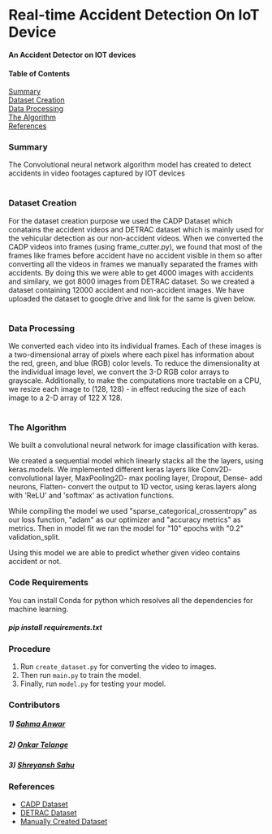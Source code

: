 # Real-time Accident Detection On IoT Device

<b>An Accident Detector on IOT devices</b>


<h4>Table of Contents</h4>

[Summary](#Summary)<br /> 
[Dataset Creation](#Data)<br />
[Data Processing](#Data_processing)<br />
[The Algorithm](#Model)<br />
[References](#References)<br />

<a name="Summary"/>
<h3>Summary</h3>

The Convolutional neural network algorithm model has created to detect accidents in video footages captured by IOT devices
<br /><br />

<a name="Data"/>
<h3>Dataset Creation</h3>

For the dataset creation purpose we used the CADP Dataset which conatains the accident videos and DETRAC dataset which is mainly used for the vehicular detection 
as our non-accident videos. When we converted the CADP videos into frames (using frame_cutter.py), we found that most of the frames like frames before accident have no accident visible in them so after converting all the videos in frames we manually separated the frames with accidents. By doing this we were able to get 4000 images with accidents and similary, we got 8000 images from DETRAC dataset. So we created a dataset containing 12000 accident and non-accident images. We have uploaded the dataset to google drive and link for the same is given below.
<br /><br />

<a name="Data_processing"/>
<h3>Data Processing</h3>

We converted each video into its individual frames. Each of these images is a two-dimensional array of pixels where each pixel has information about the red, green, and blue (RGB) color levels. To reduce the dimensionality at the individual image level, we convert the 3-D RGB color arrays to grayscale. Additionally, to make the computations more tractable on a CPU, we resize each image to (128, 128) - in effect reducing the size of each image to a 2-D array of 122 X 128.
<br /><br />

<a name="Model"/>
<h3>The Algorithm</h3>

We built a convolutional neural network for image classification with keras.

We created a sequential model which linearly stacks all the the layers, using keras.models. We implemented different keras layers like Conv2D- convolutional layer, MaxPooling2D- max pooling layer, Dropout, Dense- add neurons, Flatten- convert the output to 1D vector, using keras.layers along with 'ReLU' and 'softmax' as activation functions.

While compiling the model we used "sparse_categorical_crossentropy" as our loss function, "adam" as our optimizer and "accuracy metrics" as metrics. Then in model fit we ran the model for "10" epochs with "0.2" validation_split.

Using this model we are able to predict whether given video contains accident or not.

### Code Requirements
You can install Conda for python which resolves all the dependencies for machine learning.

##### pip install requirements.txt

<h3>Procedure</h3>

1) Run `create_dataset.py` for converting the video to images.
2) Then run `main.py` to train the model.
3) Finally, run `model.py` for testing your model.


### Contributors

##### 1) [Sahma Anwar](https://github.com/Sahma61)
##### 2) [Onkar Telange](https://github.com/om1621)
##### 3) [Shreyansh Sahu](https://github.com/23nobody)

<a name="References"/>
<h3>References</h3>

<ul>
<li> <a href="https://ankitshah009.github.io/accident_forecasting_traffic_camera">CADP Dataset</a>
<li> <a href="http://detrac-db.rit.albany.edu/">DETRAC Dataset</a>
<li> <a href="https://drive.google.com/drive/folders/1oR_e3g257MnhEOiNJbk3lLoPmkxSWNE8?usp=sharing">Manually Created Dataset</a>

</ul>

